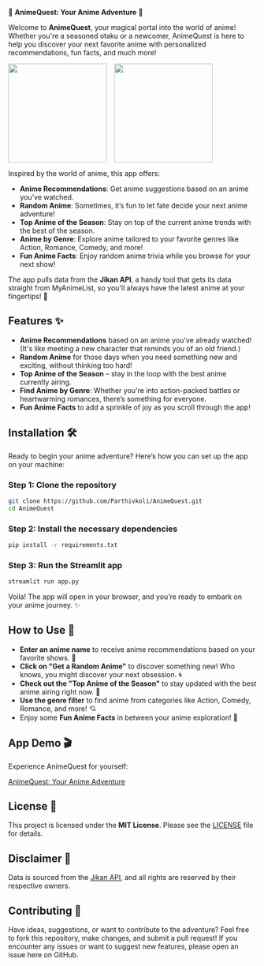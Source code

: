  🎥 **AnimeQuest: Your Anime Adventure** 🌟

Welcome to **AnimeQuest**, your magical portal into the world of anime! Whether you're a seasoned otaku or a newcomer, AnimeQuest is here to help you discover your next favorite anime with personalized recommendations, fun facts, and much more! 

<div style="display: flex; align-items: center;">
    <img src="https://media1.giphy.com/media/a6pzK009rlCak/200w.gif?cid=6c09b952svymc38vc1sd2rxs6he3fny2aemkgtlb1vann9mk&ep=v1_gifs_search&rid=200w.gif&ct=g" width="200" height="200" style="margin-right: 15px;">
    <img src="https://media1.tenor.com/m/PMSeFGvHvzoAAAAd/my-deer-friend-nokotan-bully-maguire.gif" width="200" height="200">
</div>

Inspired by the world of anime, this app offers:

- **Anime Recommendations**: Get anime suggestions based on an anime you’ve watched.
- **Random Anime**: Sometimes, it’s fun to let fate decide your next anime adventure!
- **Top Anime of the Season**: Stay on top of the current anime trends with the best of the season.
- **Anime by Genre**: Explore anime tailored to your favorite genres like Action, Romance, Comedy, and more!
- **Fun Anime Facts**: Enjoy random anime trivia while you browse for your next show!

The app pulls data from the **Jikan API**, a handy tool that gets its data straight from MyAnimeList, so you'll always have the latest anime at your fingertips! 🌸

## Features ✨

- **Anime Recommendations** based on an anime you've already watched! (It's like meeting a new character that reminds you of an old friend.)
- **Random Anime** for those days when you need something new and exciting, without thinking too hard!
- **Top Anime of the Season** – stay in the loop with the best anime currently airing.
- **Find Anime by Genre**: Whether you're into action-packed battles or heartwarming romances, there’s something for everyone.
- **Fun Anime Facts** to add a sprinkle of joy as you scroll through the app!

## Installation 🛠️

Ready to begin your anime adventure? Here’s how you can set up the app on your machine:

### Step 1: Clone the repository

```bash
git clone https://github.com/Parthivkoli/AnimeQuest.git
cd AnimeQuest
```

### Step 2: Install the necessary dependencies

```bash
pip install -r requirements.txt
```

### Step 3: Run the Streamlit app

```bash
streamlit run app.py
```

Voila! The app will open in your browser, and you’re ready to embark on your anime journey. ✨

## How to Use 🔮

- **Enter an anime name** to receive anime recommendations based on your favorite shows. 🌟
- **Click on "Get a Random Anime"** to discover something new! Who knows, you might discover your next obsession. 🌀
- **Check out the "Top Anime of the Season"** to stay updated with the best anime airing right now. 🚀
- **Use the genre filter** to find anime from categories like Action, Comedy, Romance, and more! 💘
- Enjoy some **Fun Anime Facts** in between your anime exploration! 🎉

## App Demo 🎬

Experience AnimeQuest for yourself:

[AnimeQuest: Your Anime Adventure](https://animequest.streamlit.app)

## License 📜

This project is licensed under the **MIT License**. Please see the [LICENSE](LICENSE) file for details.

## Disclaimer 📝

Data is sourced from the [Jikan API](https://jikan.moe), and all rights are reserved by their respective owners.

## Contributing 🤝

Have ideas, suggestions, or want to contribute to the adventure? Feel free to fork this repository, make changes, and submit a pull request! If you encounter any issues or want to suggest new features, please open an issue here on GitHub.
